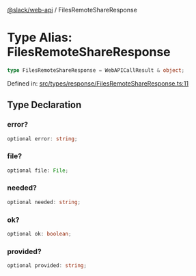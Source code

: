 [@slack/web-api](../index.md) / FilesRemoteShareResponse

# Type Alias: FilesRemoteShareResponse

```ts
type FilesRemoteShareResponse = WebAPICallResult & object;
```

Defined in: [src/types/response/FilesRemoteShareResponse.ts:11](https://github.com/slackapi/node-slack-sdk/blob/main/packages/web-api/src/types/response/FilesRemoteShareResponse.ts#L11)

## Type Declaration

### error?

```ts
optional error: string;
```

### file?

```ts
optional file: File;
```

### needed?

```ts
optional needed: string;
```

### ok?

```ts
optional ok: boolean;
```

### provided?

```ts
optional provided: string;
```
